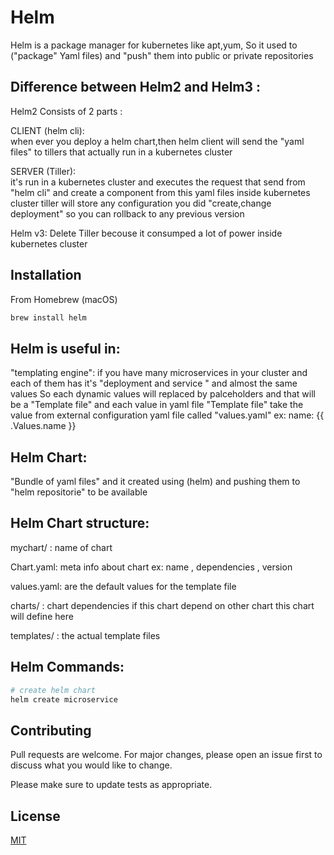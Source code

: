 # Helm

Helm is a package manager for kubernetes like apt,yum, So it used to ("package" Yaml files) and "push" them into public or private repositories

## Difference between Helm2 and Helm3 :

Helm2 Consists of 2 parts :

CLIENT (helm cli): 					
	  when ever you deploy a helm chart,then helm client will send the "yaml files" to tillers that actually run in a kubernetes cluster 

SERVER (Tiller):  
     it's run in a kubernetes cluster and executes the request that send from "helm cli"
	   and create a component from this yaml files inside kubernetes cluster
     tiller will store any configuration you did "create,change deployment" so you can rollback to any previous version
	
Helm v3:
	 Delete Tiller becouse it consumped a lot of power inside kubernetes cluster
  
## Installation

From Homebrew (macOS)

```bash
brew install helm
```

## Helm is useful in:

"templating engine": 
      if you have many microservices in your cluster and each of them has it's "deployment and service " and almost the same values
      So each dynamic values will replaced by palceholders and that will be a "Template file" and each value in yaml file "Template file" 
      take the value from external configuration yaml file called "values.yaml" ex:  name: {{ .Values.name }} 
      
## Helm Chart:
"Bundle of yaml files" and it created using (helm) and pushing them to "helm repositorie" to be available

## Helm Chart structure: 

mychart/ : name of chart

Chart.yaml: meta info about chart ex: name , dependencies , version

values.yaml: are the default values for the template file 

charts/ : chart dependencies if this chart depend on other chart this chart will define here

templates/ : the actual template files

## Helm Commands:
```bash
# create helm chart
helm create microservice

```

## Contributing

Pull requests are welcome. For major changes, please open an issue first
to discuss what you would like to change.

Please make sure to update tests as appropriate.

## License

[MIT](https://choosealicense.com/licenses/mit/)
